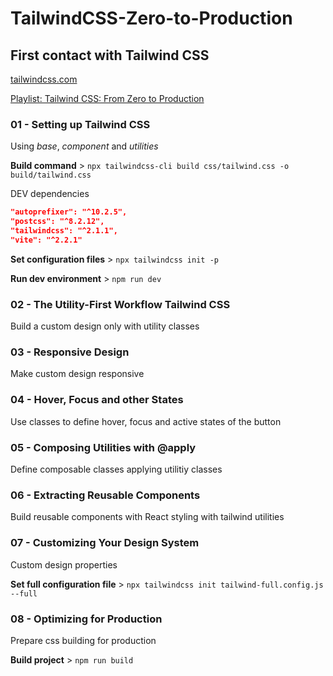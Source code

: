 # TailwindCSS-Zero-to-Production

## First contact with Tailwind CSS

[tailwindcss.com](https://tailwindcss.com/)

[Playlist: Tailwind CSS: From Zero to Production](https://www.youtube.com/playlist?list=PL5f_mz_zU5eXWYDXHUDOLBE0scnuJofO0)

### 01 - Setting up Tailwind CSS

Using _base_, _component_ and _utilities_

**Build command** >
 `npx tailwindcss-cli build css/tailwind.css -o build/tailwind.css`

DEV dependencies

```json
"autoprefixer": "^10.2.5",
"postcss": "^8.2.12",
"tailwindcss": "^2.1.1",
"vite": "^2.2.1"
```

**Set configuration files** > `npx tailwindcss init -p`

**Run dev environment** > `npm run dev`

### 02 - The Utility-First Workflow Tailwind CSS

Build a custom design only with utility classes

### 03 - Responsive Design

Make custom design responsive

### 04 - Hover, Focus and other States

Use classes to define hover, focus and active states of the button

### 05 - Composing Utilities with @apply

Define composable classes applying utilitiy classes

### 06 - Extracting Reusable Components

Build reusable components with React styling with tailwind utilities

### 07 - Customizing Your Design System

Custom design properties

**Set full configuration file** > `npx tailwindcss init tailwind-full.config.js --full`

### 08 - Optimizing for Production

Prepare css building for production

**Build project** > `npm run build`
